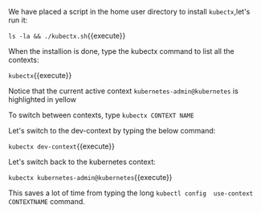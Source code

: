We have placed a script in the home user directory to install `kubectx`,let's run it: 

`ls -la && ./kubectx.sh`{{execute}}

When the installion is done, type the kubectx command to list all the contexts:

`kubectx`{{execute}}

Notice that the current active context `kubernetes-admin@kubernetes` is highlighted in yellow

To switch between contexts, type  `kubectx CONTEXT NAME`

Let's switch to the dev-context by typing the below command:

`kubectx dev-context`{{execute}}

Let's switch back to the kubernetes context:
  
`kubectx kubernetes-admin@kubernetes`{{execute}}

This saves a lot of time from typing the long `kubectl config  use-context CONTEXTNAME` command.


